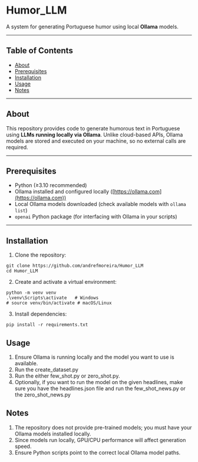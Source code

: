 # Humor_LLM

A system for generating Portuguese humor using local **Ollama** models.

---

## Table of Contents

- [About](#about)  
- [Prerequisites](#prerequisites)  
- [Installation](#installation)  
- [Usage](#usage)  
- [Notes](#notes)  

---

## About

This repository provides code to generate humorous text in Portuguese using **LLMs running locally via Ollama**. Unlike cloud-based APIs, Ollama models are stored and executed on your machine, so no external calls are required.  

---

## Prerequisites

- Python (≥3.10 recommended)  
- Ollama installed and configured locally ([https://ollama.com](https://ollama.com))  
- Local Ollama models downloaded (check available models with `ollama list`)  
- `openai` Python package (for interfacing with Ollama in your scripts)  

---

## Installation

1. Clone the repository:

```bin
git clone https://github.com/andrefmoreira/Humor_LLM
cd Humor_LLM
```

2. Create and activate a virtual environment:

```bin
python -m venv venv
.\venv\Scripts\activate   # Windows
# source venv/bin/activate # macOS/Linux
````

3. Install dependencies:

```bin
pip install -r requirements.txt
```

## Usage

1. Ensure Ollama is running locally and the model you want to use is available.
2. Run the create_dataset.py
3. Run the either few_shot.py or zero_shot.py.
4. Optionally, if you want to run the model on the given headlines, make sure you have the headlines.json file and run the few_shot_news.py or the zero_shot_news.py

## Notes

1. The repository does not provide pre-trained models; you must have your Ollama models installed locally.
2. Since models run locally, GPU/CPU performance will affect generation speed.
3. Ensure Python scripts point to the correct local Ollama model paths.
